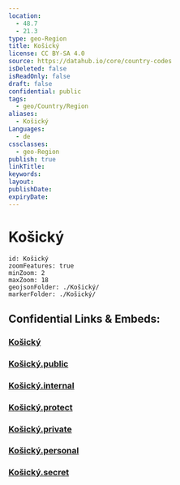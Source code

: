 ```yaml
---
location:
  - 48.7
  - 21.3
type: geo-Region
title: Košický
license: CC BY-SA 4.0
source: https://datahub.io/core/country-codes
isDeleted: false
isReadOnly: false
draft: false
confidential: public
tags:
  - geo/Country/Region
aliases:
  - Košický
Languages:
  - de
cssclasses:
  - geo-Region
publish: true
linkTitle:
keywords:
layout:
publishDate:
expiryDate:
---
```


# Košický

```leaflet
id: Košický
zoomFeatures: true 
minZoom: 2 
maxZoom: 18
geojsonFolder: ./Košický/
markerFolder: ./Košický/
```


## Confidential Links & Embeds: 

### [Košický](/_Standards/Earth/Continent/Europe/Europe~Central/Slovakia/Regions~Slovakia/Košický.md) 

### [Košický.public](/_public/Earth/Continent/Europe/Europe~Central/Slovakia/Regions~Slovakia/Košický.public.md) 

### [Košický.internal](/_internal/Earth/Continent/Europe/Europe~Central/Slovakia/Regions~Slovakia/Košický.internal.md) 

### [Košický.protect](/_protect/Earth/Continent/Europe/Europe~Central/Slovakia/Regions~Slovakia/Košický.protect.md) 

### [Košický.private](/_private/Earth/Continent/Europe/Europe~Central/Slovakia/Regions~Slovakia/Košický.private.md) 

### [Košický.personal](/_personal/Earth/Continent/Europe/Europe~Central/Slovakia/Regions~Slovakia/Košický.personal.md) 

### [Košický.secret](/_secret/Earth/Continent/Europe/Europe~Central/Slovakia/Regions~Slovakia/Košický.secret.md)

